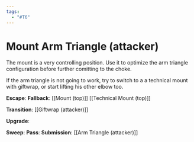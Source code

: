 ```yaml
---
tags:
  - "#T6"
---
```


# Mount Arm Triangle (attacker)

The mount is a very controlling position. Use it to optimize the arm triangle configuration before further comitting to the choke.

If the arm triangle is not going to work, try to switch to a a technical mount with giftwrap, or start lifting his other elbow too.

**Escape**:
**Fallback**:
[[Mount (top)]]
[[Technical Mount (top)]]

**Transition**:
[[Giftwrap (attacker)]]

**Upgrade**:

**Sweep**:
**Pass**:
**Submission**:
[[Arm Triangle (attacker)]]
